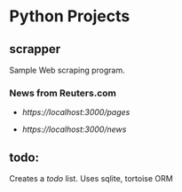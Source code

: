 # Python Projects 

## scrapper
Sample Web scraping program.
### News from Reuters.com
- *https://localhost:3000/pages*

- *https://localhost:3000/news*

## todo:
Creates a *todo* list. Uses sqlite, tortoise ORM

